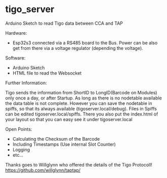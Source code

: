 # tigo_server
Arduino Sketch to read Tigo data between CCA and TAP

Hardware:
- Esp32s3 connected via a RS485 board to the Bus. Power can be also get from there via a voltage regulator (depending the voltage).

Software:
- Arduino Sketch
- HTML file to read the Websocket

Further Information:

Tigo sends the information from ShortID to LongID(Barcode on Modules) only once a day, or after Startup. As long as there is no nodetable available the data table is not complete. However you can save the nodetable in spiffs, so that its always available (tigoserver.local/debug). Files in Spiffs can be edited tigoserver.local/spiffs. There you also put the index.html of your layout so that you can easy see it under tigoserver.local

Open Points:
- Calculating the Checksum of the Barcode
- Including Timestamps (Use internal Slot Counter)
- Logging
- etc...

Thanks goes to Willglynn who offered the details of the Tigo Protocoll!
https://github.com/willglynn/taptap/
